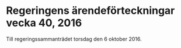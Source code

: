 # Regeringens ärendeförteckningar vecka 40, 2016

Till regeringssammanträdet torsdag den 6 oktober 2016.

